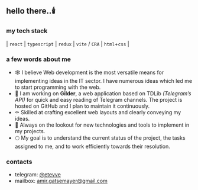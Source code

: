 ## hello there..🕯️

### my tech stack

| `react` | `typescript` | `redux` | `vite` / `CRA` | `html`+`css` |

### a few words about me
- 🕸️ I believe Web development is the most versatile means for implementing ideas in the IT sector. I have numerous ideas which led me to start programming with the web.
- 🦇 I am working on **Gilder**, a web application based on TDLib *(Telegram’s API)* for quick and easy reading of Telegram channels. The project is hosted on GitHub and I plan to maintain it continuously.
- ⚰️ Skilled at crafting excellent web layouts and clearly conveying my ideas.
- 🎃 Always on the lookout for new technologies and tools to implement in my projects.
- 🌕 My goal is to understand the current status of the project, the tasks assigned to me, and to work efficiently towards their resolution.

### contacts
- telegram: [@etevve](/tmp/.mount_joplinYdg4RR/resources/app.asar/t.me/etevve "t.me/etevve")
- mailbox: [amir.gatsemayer@gmail.com](mailto:amir.gatsemayer@gmail.com)
